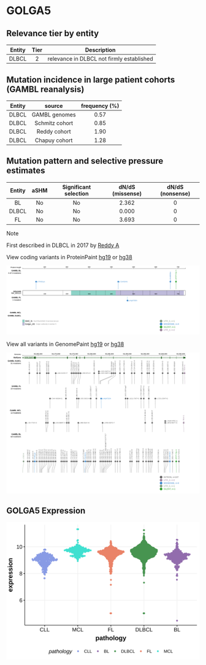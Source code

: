 # GOLGA5

## Relevance tier by entity

|Entity|Tier|Description                              |
|:------:|:----:|-----------------------------------------|
|DLBCL |2   |relevance in DLBCL not firmly established|

## Mutation incidence in large patient cohorts (GAMBL reanalysis)

|Entity|source        |frequency (%)|
|:------:|:--------------:|:-------------:|
|DLBCL |GAMBL genomes |0.57         |
|DLBCL |Schmitz cohort|0.85         |
|DLBCL |Reddy cohort  |1.90         |
|DLBCL |Chapuy cohort |1.28         |

## Mutation pattern and selective pressure estimates

|Entity|aSHM|Significant selection|dN/dS (missense)|dN/dS (nonsense)|
|:------:|:----:|:---------------------:|:----------------:|:----------------:|
|BL    |No  |No                   |2.362           |0               |
|DLBCL |No  |No                   |0.000           |0               |
|FL    |No  |No                   |3.693           |0               |


> [!NOTE]
> First described in DLBCL in 2017 by [Reddy A](https://pubmed.ncbi.nlm.nih.gov/28985567)


View coding variants in ProteinPaint [hg19](https://morinlab.github.io/LLMPP/GAMBL/GOLGA5_protein.html)  or [hg38](https://morinlab.github.io/LLMPP/GAMBL/GOLGA5_protein_hg38.html)

![image](images/proteinpaint/GOLGA5_NM_005113.svg)

View all variants in GenomePaint [hg19](https://morinlab.github.io/LLMPP/GAMBL/GOLGA5.html)  or [hg38](https://morinlab.github.io/LLMPP/GAMBL/GOLGA5_hg38.html)

![image](images/proteinpaint/GOLGA5.svg)
## GOLGA5 Expression
![image](images/gene_expression/GOLGA5_by_pathology.svg)
